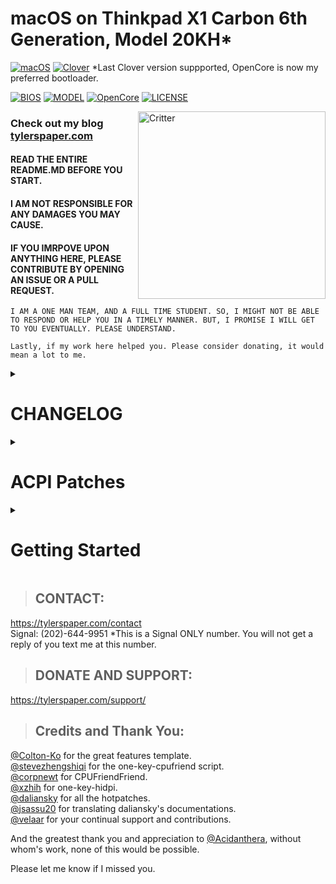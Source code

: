 ﻿# macOS on Thinkpad X1 Carbon 6th Generation, Model 20KH*
[![macOS](https://img.shields.io/badge/macOS-Catalina-yellow.svg)](https://github.com/996icu/996.ICU/blob/master/LICENSE)
[![Clover](https://img.shields.io/badge/Clover-5100-red)](https://github.com/996icu/996.ICU/blob/master/LICENSE) *Last Clover version suppported, OpenCore is now my preferred bootloader.  

[![BIOS](https://img.shields.io/badge/BIOS-1.43-blue)](https://github.com/996icu/996.ICU/blob/master/LICENSE)
[![MODEL](https://img.shields.io/badge/Model-20KH*-blue)](https://github.com/996icu/996.ICU/blob/master/LICENSE)
[![OpenCore](https://img.shields.io/badge/OpenCore-0.5.6-green)](https://github.com/996icu/996.ICU/blob/master/LICENSE)
[![LICENSE](https://img.shields.io/badge/license-MIT-green.svg)](https://github.com/996icu/996.ICU/blob/master/LICENSE)

<img align="right" src="https://i.imgur.com/I3yUS4Q.png" alt="Critter" width="300">

### Check out my blog [tylerspaper.com](https://tylerspaper.com/)
#### READ THE ENTIRE README.MD BEFORE YOU START.
#### I AM NOT RESPONSIBLE FOR ANY DAMAGES YOU MAY CAUSE.
#### IF YOU IMRPOVE UPON ANYTHING HERE, PLEASE CONTRIBUTE BY OPENING AN ISSUE OR A PULL REQUEST.
`I AM A ONE MAN TEAM, AND A FULL TIME STUDENT. SO, I MIGHT NOT BE ABLE TO RESPOND OR HELP YOU IN A TIMELY MANNER. BUT, I PROMISE I WILL GET TO YOU EVENTUALLY. PLEASE UNDERSTAND.`  

`Lastly, if my work here helped you. Please consider donating, it would mean a lot to me.`

<details>
  <summary><h1>CHANGELOG</h1></summary>

All notable changes to this project will be documented in this file.

The format is based on [Keep a Changelog](https://keepachangelog.com/en/1.0.0/).

<details>
  <summary>2020-3-29</summary>
  
### Added
SSDT-ALS0 hotpatch for faking ambient light sensor ALS0 per Catalina's brightness preservation.  
SSDT-GPRW hotpatching for fixing instant wake (0D/6D patch).  
### Changed
SSDT-Keyboard with the exception of F7 and F12, now maps all hotkeys to a Fn value that can be remapped within macOS. In addition, PrtSc is now remapped to F13.
SSDT-PLNF to a cleaner version.
Similarly, battery patch has been simplified.
### Deprecated

### Removed
Some unused patches within OpenCore config.plist has now been removed.

</details>

<details>
  <summary>2019-12-22</summary>
  
### Added
Project website: https://tylernguyen.github.io/x1c6-hackintosh/  
ACPI dump for `BIOS-v1.43`.  
CHANGELOG.md to keep track of the project's developments.  
OpenCore bootloader, version `0.5.3`.  
Better SSDT patching with hotpatches under `patches`. Making sure to read `patches/README`.  
### Changed
Switched completely to hotpatching through OpenCore. Credits to [daliansky](https://github.com/daliansky) and [jsassu20](https://github.com/jsassu20).  
Updated main README, made it look more visually appealing and organized.
### Deprecated
Clover bootloader. Clover r5100 is the last version I used on this machine. Moving forward, OpenCore is my preferred bootloader. See `EFI-Clover/README.md`.  
Reorganized folder/project structure. Setup instructions and references now under `docs`.  
### Removed
Old static patches.  
Old IORegistryExplorer dump.
</details>

</details>

<details>
  <summary><h1>ACPI Patches</h1></summary>

# Hotpatching Notes

## **Credits and a huge thank you to [daliansky](https://github.com/daliansky) for  the great work and documentation, as well as to [jsassu20](https://github.com/jsassu20) for the excellent translations.**

## Some patches here may be unused. Refer to the current OpenCore-EFI folder to see which one I am currently using.

## Some Thinkpad machines are `LPC` and some are` LPCB`. Please examine your own DSDT and modify patches as needed.

> ### SSDT-OCBAT0-TP_re80_tx70-80_x1c5th-6th_s12017_p51
**Need `OpenCore Patches/ TP Battery Basic Rename.plist`** if OpenCore. `preferred`  
**Need `OpenCore Patches/ TP battery Mutex is set to 0 and renamed.plist`** if OpenCore. `preferred`

- Single battery system: only `BAT0` in ACPI, no` BAT1`.
  
> ### SSDT-PLUG-_PR.PR00
Why?: `Processor` in DSDT
```
    Scope (\_PR)
    {
        Processor (PR00, 0x01, 0x00001810, 0x06){}
        Processor (PR01, 0x02, 0x00001810, 0x06){}
        Processor (PR02, 0x03, 0x00001810, 0x06){}
        Processor (PR03, 0x04, 0x00001810, 0x06){}
        Processor (PR04, 0x05, 0x00001810, 0x06){}
        Processor (PR05, 0x06, 0x00001810, 0x06){}
        Processor (PR06, 0x07, 0x00001810, 0x06){}
        Processor (PR07, 0x08, 0x00001810, 0x06){}
        Processor (PR08, 0x09, 0x00001810, 0x06){}
        Processor (PR09, 0x0A, 0x00001810, 0x06){}
        Processor (PR10, 0x0B, 0x00001810, 0x06){}
        Processor (PR11, 0x0C, 0x00001810, 0x06){}
        Processor (PR12, 0x0D, 0x00001810, 0x06){}
        Processor (PR13, 0x0E, 0x00001810, 0x06){}
        Processor (PR14, 0x0F, 0x00001810, 0x06){}
        Processor (PR15, 0x10, 0x00001810, 0x06){}
    }
```

> ### SSDT-PNLF-SKL_KBL
Why?: `Skylake/ KabyLake/ KabyLake-R`.  
Used in conjufction with `WhateverGreen.kext`

> ### SSDT-HPET_RTC_TIMR-fix
- This patch cannot be used with the following patches:  
   - ***SSDT-RTC_Y-AWAC_N*** of the "Preset Variable Method"  
   - OC official ***SSDT-AWAC***  
   - "Counterfeit Device" or OC official ***SSDT-RTC0***  
   - ***SSDT-RTC0-NoFlags for CMOS Reset Patch***  
   
> ### SSDT-Keyboard
Keyboard path is `\ _SB.PCI0.LPCB.KBD`.   
- Remap 1: 
- Remap 2: 
- Remap 3:
- Remap 4: F8 (Network) to F18
- Remap 5: F9 (Settings) to F19
- Remap 6: F10 (Bluetooth) to F20
- Remap 7: F11 (Keyboard) to F17
- Remap 8:
- Remap 9:
- Remap 10: PrtSc to F13

> ### SSDT-PTSWAK
### SSDT-EXT3-LedReset-TP
### SSDT-EXT4-WakeScreen
**Need `OpenCore Patches/ Comprehensive Patch Changed Its Name To.plist`** if OpenCore. `preferred`  
**Need `Clover Patches/ Comprehensive Patch Changed Its Name To.plist`** if Clover.  
Look up `_PTS` and `_WAK` and only apply the corresponding patches:  
`_PTS` is `NotSerialized` in my DSDT  
`_WAK` is `Serialized` in my DSDT  

- ***SSDT-PTSWAK*** —— Comprehensive Patch。

- ***SSDT-EXT3-LedReset-TP*** — `EXT3` extension patch. Solve the problem that the breathing light does not return to normal after the TP machine wakes up。

- ***SSDT-EXT4-WakeScreen*** — `EXT4` extension patch. Solve the problem that some machines need to press any key to light up the screen after waking up. When using, you should inquire whether the `PNP0C0D` device name and path already exist in the patch file, such as` _SB.PCI0.LPCB.LID0`. If not, add it yourself.

> ### SSDT-SBUS
Why?: `0x001F0004` under Device (SBUS).

> ### SSDT-DMAC
Why?: `PNP0200` is missing in DSDT.
 
> ### SSDT-MCHC
Why?:  `MCHC` is missing in DSDT.
 
> ### SSDT-PMCR
Why?: `PMCR`,` APP9876` missing in DSDT.

> ### SSDT-PWRB
Why?: `PNP0C0C` missing in DSDT.

> ### SSDT-ALS0
Why?: `ACPI0008` missing in DSDT.

> ### SSDT-GPRW
Why?: Fix instant wake by hooking GPRW (0D/6D Patch)

</details>

<details>
  <summary><h1>Getting Started</h1></summary>

> ## SUMMARY:

| Fully functional | Non-functional | Semi-functional. Additional pulls needed and welcomed. |
|-------------------------------------------------------------------|----------------------------------------------------|-----------------------------------------------------------------------------------------------------------------------|
| Wifi and Bluetooth \*need card replacement ⚠️| Fingerprint Reader (not needed, DISABLED at BIOS) ❌| HDMI, currently only outputs at 1080p.Though capable of 4K 4096x2150. ⚠️|
| USB A, USB C, Webcam, Audio Playback/Recording Sleep, Ethernet, Intel Graphics, TrackPoint and Trackpad ✅ | Wireless WAN (DISABLED at BIOS) *ENABLED if you have a 2nd drive connected❌ | Function keys, F1-F6 work. The rest need to be mapped and patched via DSDT/SSDTs. ⚠️|
| iCloud suite: App Store, iMessage, FaceTime, iCloud Drive, etc... ✅ |  Hibernation ❌ | Power management and optimizations. See [Issue #28](https://github.com/tylernguyen/x1c6-hackintosh/issues/28)  ⚠️|
| HiDPI, Handoff, Sidecar ✅ | | USB power property injection - unsure of real values. ⚠️|
| MicroSD card reader ✅|  | Thunderbolt 3 Hotplug: partially working [More details](https://github.com/tylernguyen/x1c6-hackintosh/issues/24#issuecomment-603183002) ⚠️|

> ## NEEDED:  
A macOS machine would be VERY useful: to create install drives, and for when your ThinkPad cannot boot. Though it is not completely necessary.  
[Clover Configurator](https://mackie100projects.altervista.org/download-clover-configurator/), if [Clover](https://github.com/Dids/clover-builder) is your bootloader.  
Flash drive, 16GB or more.  
Xcode works fine, but I prefer  [PlistEdit Pro](https://www.fatcatsoftware.com/plisteditpro/).  
[MaciASL](https://github.com/acidanthera/MaciASL), for patching ACPI tables.  
[IOJones](https://github.com/acidanthera/IOJones), for diagnosis.  
[Hackintool](https://www.insanelymac.com/forum/topic/335018-hackintool-v286/), for diagnosis.  

> ## WHERE TO START:
Explore links included this README, especially those in references and other x1c6-hackintosh repos.  

Once you are ready, follow the series of README files included `docs/`.  
**1_README-HARDWAREandBIOS**: Requirements before starting.   
**2_README-installMEDIA**: Creating the macOS install drive.  
**3_README-POSTinstallation**: Settings and tweaks post installation.   
**4_README-ACPIpatching**: The hardest and most time consuming part, patching the system ACPI table for battery status, brightness, sleep, thunderbolt, thunderbolt hotplugging, etc...  

* While you can plug-and-play most of my hotpatches if you have an x1c6, I still suggest that you dump and disassemble your own DSDT. This is imprortant as your DSDT maybe different from mine. And furthermore, you get to learn more about what's actually going on.

> ## MY SPECIFICATIONS:
Refer to [x1c6-Platform_Specifications](https://github.com/tylernguyen/x1c6-hackintosh/blob/master/docs/x1c6-Platform_Specifications.pdf) for possible stock ThinkPad X1 6th Gen configurations.

| Processor Number | # of Cores | # of Threads | Base Frequency | Max Turbo Frequency | Cache | Memory Types | Graphics |
|:--|:--|:--|:--|:--|:--|:--|:--|
| [i7-8650U](https://ark.intel.com/content/www/us/en/ark/products/124968/intel-core-i7-8650u-processor-8m-cache-up-to-4-20-ghz.html) | 4 | 8 | 1.9 GHz | 4.2 GHz | 8 MB | LPDDR3-2133 | Intel UHD 620 |

**Peripherals:**  
```
Two USB 3.1 Gen 1 (Right USB Always On)  
Two USB 3.1 Type-C Gen 2 / Thunderbolt 3 (Max 5120x2880 @60Hz)  
HDMI 1.4b (Max 4096x2160 @30Hz)  
Ethernet via ThinkPad Ethernet Extension Cable Gen 2: I219-LM Ethernet (vPro)  
No WWAN  
TrackPoint: PS/2  
TrackPad: PS/2
```  
**Display:**  
`14.0" (355mm) HDR WQHD (2560x1440)`  
**Audio:**  
`ALC285 Audio Codec`  
**Thunderbolt:**  
`Intel JHL6540 (Alpine Ridge 4C) Thunderbolt 3 Bridge`  


> ## REFERENCES:
* [The Vanilla Laptop Guide](https://fewtarius.gitbook.io/laptopguide/)
* Daliansky's [Hackintool tutorial](https://translate.google.com/translate?js=n&sl=auto&tl=en&u=https://blog.daliansky.net/Intel-FB-Patcher-tutorial-and-insertion-pose.html).  
* [An iDiot's Guide To Lilu and its Plug-ins](https://www.tonymacx86.com/threads/an-idiots-guide-to-lilu-and-its-plug-ins.260063/)
* [General Framebuffer Patching Guide (HDMI Black Screen Problem)](https://www.tonymacx86.com/threads/guide-general-framebuffer-patching-guide-hdmi-black-screen-problem.269149/)
* [Intel Framebuffer patching using WhateverGreen](https://www.tonymacx86.com/threads/guide-intel-framebuffer-patching-using-whatevergreen.256490/)

> ## OTHER x1c6-hackintosh REPOSITORIES:
[zhtengw/EFI-for-X1C6-hackintosh](https://github.com/zhtengw/EFI-for-X1C6-hackintosh)  
[Colton-Ko/macOS-ThinkPad-X1C6](https://github.com/Colton-Ko/macOS-ThinkPad-X1C6)  
Create a pull request if you like to be added, final decision at my discreation.

> ## OPTIMIZATIONS:
* Repaste the machine with thermal [Grizzly Kryonaut](https://www.thermal-grizzly.com/en/products/16-kryonaut-en).  
* Undervolt the machine with [Volta](https://volta.garymathews.com/).  
* If you must dual boot with Windows or Linux, I advise against paritition. What I recommend, instead, is getting a second compatible hard drive that fits in the WWAN card slot (I have the WDC PC SN520 NVMe 2242), install Windows/Linux onto that drive. Finally, boot into it with Clover or OpenCore.
* If your laptop did not come with WWAN, you can purchase additional antennas to add to your laptop. This is useful when using Wifi/Bluetooth cards that have 3 antennas.
</details>

> ## CONTACT:
https://tylerspaper.com/contact  
Signal: (202)-644-9951 *This is a Signal ONLY number. You will not get a reply of you text me at  this number.

> ## DONATE AND SUPPORT:
https://tylerspaper.com/support/

> ## Credits and Thank You:
[@Colton-Ko](https://github.com/Colton-Ko/macOS-ThinkPad-X1C6) for the great features template.  
[@stevezhengshiqi](https://github.com/stevezhengshiqi) for the one-key-cpufriend script.  
[@corpnewt](https://github.com/corpnewt) for CPUFriendFriend.  
[@xzhih](https://github.com/xzhih) for one-key-hidpi.  
[@daliansky](https://github.com/daliansky) for all the hotpatches.  
[@jsassu20](https://github.com/jsassu20) for translating daliansky's documentations.  
[@velaar](https://github.com/velaar) for your continual support and contributions.

And the greatest thank you and appreciation to [@Acidanthera](https://github.com/acidanthera), without whom's work, none of this would be possible. 

Please let me know if I missed you.  